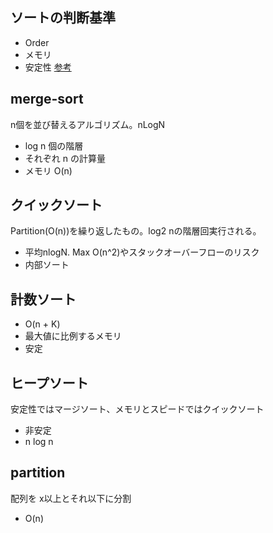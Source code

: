 ## ソートの判断基準
- Order
- メモリ
- 安定性
[参考](https://qiita.com/drken/items/44c60118ab3703f7727f)

## merge-sort
n個を並び替えるアルゴリズム。nLogN
- log n 個の階層
- それぞれ n の計算量
- メモリ O(n)

## クイックソート
Partition(O(n))を繰り返したもの。log2 nの階層回実行される。

- 平均nlogN. Max O(n^2)やスタックオーバーフローのリスク
- 内部ソート

## 計数ソート
- O(n + K)
- 最大値に比例するメモリ
- 安定

## ヒープソート
安定性ではマージソート、メモリとスピードではクイックソート
- 非安定
- n log n 


## partition
配列を x以上とそれ以下に分割
- O(n)
